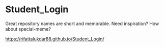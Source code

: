 # Student_Login
Great repository names are short and memorable. Need inspiration? How about special-meme?


https://rifattalukdar88.github.io/Student_Login/

